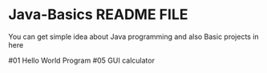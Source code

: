 # Java-Basics README FILE
You can get simple idea about Java programming and also Basic projects in here 

#01 Hello World Program 
#05 GUI calculator
